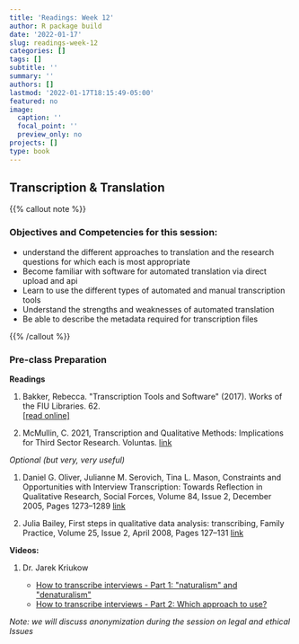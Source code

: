 ```yaml
---
title: 'Readings: Week 12'
author: R package build
date: '2022-01-17'
slug: readings-week-12
categories: []
tags: []
subtitle: ''
summary: ''
authors: []
lastmod: '2022-01-17T18:15:49-05:00'
featured: no
image:
  caption: ''
  focal_point: ''
  preview_only: no
projects: []
type: book
---
```



## Transcription & Translation
{{% callout note %}}
### Objectives and Competencies for this session:

  * understand the different approaches to translation and the research questions for which each is most appropriate
  * Become familiar with software for automated translation via direct upload and api
  * Learn to use the different types of automated and manual transcription tools
  * Understand the strengths and weaknesses of automated translation 
  * Be able to describe the metadata required for transcription files
  
{{% /callout %}}
  
### Pre-class Preparation


**Readings**
1.  Bakker, Rebecca. "Transcription Tools and Software" (2017). Works of the FIU Libraries. 62.  
        [[read online]](https://digitalcommons.fiu.edu/glworks/62) 
        
<!---        [download pdf](https://github.com/BrunaLab/LAS6292_DataManagement/blob/master/Assigned_Readings/Bakker_transcription_tools_slides.pdf)  --->

2. McMullin, C. 2021, Transcription and Qualitative Methods: Implications for Third Sector Research. Voluntas. [link](https://doi.org/10.1007/s11266-021-00400-3)

_Optional (but very, very useful)_

1. Daniel G. Oliver, Julianne M. Serovich, Tina L. Mason, Constraints and Opportunities with Interview Transcription: Towards Reflection in Qualitative Research, Social Forces, Volume 84, Issue 2, December 2005, Pages 1273–1289 [link](https://doi.org/10.1353/sof.2006.0023)

1. Julia Bailey, First steps in qualitative data analysis: transcribing, Family Practice, Volume 25, Issue 2, April 2008, Pages 127–131 [link](https://doi.org/10.1093/fampra/cmn003)

**Videos:**  

1. Dr. Jarek Kriukow
  
    * [How to transcribe interviews - Part 1: "naturalism" and "denaturalism"](https://www.youtube.com/watch?v=NzVjlKR4HQQ) 
    * [How to transcribe interviews - Part 2: Which approach to use?](https://www.youtube.com/watch?v=69T8aVf5Nj0)

_Note: we will discuss anonymization during the session on legal and ethical Issues_

